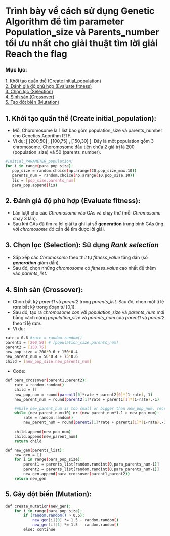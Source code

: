 # Trình bày về cách sử dụng Genetic Algorithm để tìm parameter Population_size và Parents_number tối ưu nhất cho giải thuật tìm lời giải Reach the flag

### Mục lục:
[1. Khởi tạo quần thể (Create initial_population)](#1)   
[2. Đánh giá độ phù hợp (Evaluate fitness)](#2)  
[3. Chọn lọc (Selection)](#3)  
[4. Sinh sản (Crossover)](#4)   
[5. Tạo đột biến (Mutation)](#5)  


<a name = '1'></a>
## 1. Khởi tạo quần thể (Create initial_population): 
- Mỗi Choromosome là 1 list bao gồm population_size và parents_number cho Genetics Agorithm RTF.
- Ví dụ: [ [200,50] , [100,75] , [150,30] ]. Đây là một population gồm 3 chromosome. Choromosome đầu tiên chứa 2 giá trị là 200 (population_size) và 50 (parents_number). 
```sh
#Initial_PARAMETER_population:
for i in range(para_pop_size): 
   pop_size = random.choice(np.arange(20,pop_size_max,10))
   parents_num = random.choice(np.arange(10,pop_size,10))
   lis = [pop_size,parents_num]
   para_pop.append(lis)
```
<a name = '2'></a>
## 2. Đánh giá độ phù hợp (Evaluate fitness): 
- Lần lượt cho các *Chromosome* vào GAs và chạy thử (mỗi *Chromosome* chạy 3 lần). 
- Sau khi GAs đã tìm ra lời giải ta ghi lại số **generation** trung bình GAs ứng với *chromosome* đó cần để tìm được lời giải.  

<a name = '3'></a>
## 3. Chọn lọc (Selection):  Sử dụng *Rank selection*
- Sắp xếp các *Chromosome* theo thứ tự *fitness_value* tăng dần (số ***generation*** giảm dần).
- Sau đó, chọn những *chromosome* có *fitness_value* cao nhất để thêm vào *parents_list*.

<a name = '4'></a>
## 4. Sinh sản (Crossover):
- Chọn bất kỳ *parent1* và *parent2* trong *parents_list*. Sau đó, chọn một tỉ lệ *rate* bất kỳ trong đoạn từ [0,1]. 
- Sau đó, tạo ra *chromosome con* với *population_size* và *parents_num* mới bằng cách cộng *population_size* và *parents_num* của *parent1* và *parent2* theo tỉ lệ *rate*.
- Ví dụ: 
```sh
rate = 0.6 #rate = random.random()
parent1 = [200,50] # [population_size,parents_num]
parent2 = [150,75]
new_pop_size = 200*0.6 + 150*0.4
new_parent_num = 50*0.4 + 75*0.6
child = [new_pop_size,new_parents_num]
```
- Code: 
```sh
def para_crossover(parent1,parent2):
    rate = random.random()
    child = []
    new_pop_num = round(parent1[0]*rate + parent2[0]*(1-rate),-1)
    new_parent_num = round(parent2[1]*rate + parent1[1]*(1-rate),-1)

    #While new_parent_num is too small or bigger than new_pop_num, recreate new_parent_num:
    while (new_parent_num<10) or (new_parent_num*1.1 > new_pop_num): 
        rate = random.random()
        new_parent_num = round(parent2[1]*rate + parent1[1]*(1-rate),-1)

    child.append(new_pop_num)
    child.append(new_parent_num)
    return child

def new_gen(parents_list):
    new_gen = []
    for i in range(para_pop_size):
        parent1 = parents_list[random.randint(0,para_parents_num-1)]
        parent2 = parents_list[random.randint(0,para_parents_num-1)]    
        new_gen.append(para_crossover(parent1,parent2))
    return new_gen 
```

<a name = '5'></a>
## 5. Gây đột biến (Mutation): 


```sh
def create_mutation(new_gen):
    for i in range(para_pop_size): 
        if (random.random() > 0.5):
            new_gen[i][0] *= 1.5 - random.random()
            new_gen[i][1] *= 1.5 - random.random()
        else: continue
    
```
